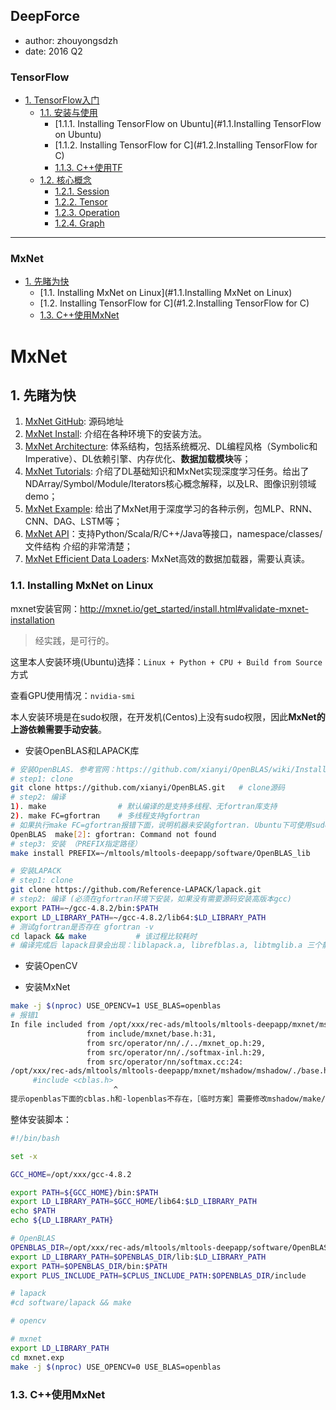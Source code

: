 ## DeepForce 

+ author: zhouyongsdzh
+ date: 2016 Q2

### TensorFlow

+ [1. TensorFlow入门](#1.TensorFlow入门)
    + [1.1. 安装与使用](#1.1.安装与示例) 
        + [1.1.1. Installing TensorFlow on Ubuntu](#1.1.Installing TensorFlow on Ubuntu) 
        + [1.1.2. Installing TensorFlow for C](#1.2.Installing TensorFlow for C)
        + [1.1.3. C++使用TF](#1.3.C++使用TF)
    + [1.2. 核心概念](#1.2.核心概念)
        + [1.2.1. Session](#1.2.1.Session) 
        + [1.2.2. Tensor](#1.2.2.Tensor)
        + [1.2.3. Operation](#1.2.3.Operation)
        + [1.2.4. Graph](#1.2.4.Graph)

---

### MxNet

+ [1. 先睹为快](#1.先睹为快)
    + [1.1. Installing MxNet on Linux](#1.1.Installing MxNet on Linux) 
    + [1.2. Installing TensorFlow for C](#1.2.Installing TensorFlow for C)
    + [1.3. C++使用MxNet](#1.3.C++使用MxNet)



# MxNet

<h2 id="1.先睹为快mxnet">1. 先睹为快</h2>

>
1. [MxNet GitHub](https://github.com/apache/incubator-mxnet.git): 源码地址
2. [MxNet Install](http://mxnet.io/get_started/install.html): 介绍在各种环境下的安装方法。
3. [MxNet Architecture](http://mxnet.io/architecture/index.html): 体系结构，包括系统概况、DL编程风格（Symbolic和Imperative）、DL依赖引擎、内存优化、**数据加载模块**等；
4. [MxNet Tutorials](http://mxnet.io/tutorials/index.html): 介绍了DL基础知识和MxNet实现深度学习任务。给出了NDArray/Symbol/Module/Iterators核心概念解释，以及LR、图像识别领域demo；
5. [MxNet Example](https://github.com/apache/incubator-mxnet/tree/master/example): 给出了MxNet用于深度学习的各种示例，包MLP、RNN、CNN、DAG、LSTM等；
6. [MxNet API](http://mxnet.io/api/c++/index.html)：支持Python/Scala/R/C++/Java等接口，namespace/classes/文件结构 介绍的非常清楚；
7. [MxNet Efficient Data Loaders](http://mxnet.io/architecture/note_data_loading.html): MxNet高效的数据加载器，需要认真读。

<h3 id="1.1.Installing MxNet on Linux">1.1. Installing MxNet on Linux</h3>

mxnet安装官网：http://mxnet.io/get_started/install.html#validate-mxnet-installation

> 经实践，是可行的。

这里本人安装环境(Ubuntu)选择：`Linux + Python + CPU + Build from Source` 方式

查看GPU使用情况：`nvidia-smi`

本人安装环境是在sudo权限，在开发机(Centos)上没有sudo权限，因此**MxNet的上游依赖需要手动安装**。

+ 安装OpenBLAS和LAPACK库

```bash
# 安装OpenBLAS. 参考官网：https://github.com/xianyi/OpenBLAS/wiki/Installation-Guide
# step1: clone
git clone https://github.com/xianyi/OpenBLAS.git   # clone源码
# step2: 编译
1). make                # 默认编译的是支持多线程、无fortran库支持
2). make FC=gfortran    # 多线程支持gfortran 
# 如果执行make FC=gfortran报错下面，说明机器未安装gfortran. Ubuntu下可使用sudo apt-get install gfortran安装
OpenBLAS  make[2]: gfortran: Command not found  
# step3: 安装 （PREFIX指定路径）
make install PREFIX=~/mltools/mltools-deepapp/software/OpenBLAS_lib
```

```bash
# 安装LAPACK
# step1: clone
git clone https://github.com/Reference-LAPACK/lapack.git
# step2: 编译 (必须在gfortran环境下安装，如果没有需要源码安装高版本gcc)
export PATH=~/gcc-4.8.2/bin:$PATH
export LD_LIBRARY_PATH=~/gcc-4.8.2/lib64:$LD_LIBRARY_PATH
# 测试gfortran是否存在 gfortran -v
cd lapack && make           # 该过程比较耗时
# 编译完成后 lapack目录会出现：liblapack.a, librefblas.a, libtmglib.a 三个静态文件
```
+ 安装OpenCV

+ 安装MxNet

```bash
make -j $(nproc) USE_OPENCV=1 USE_BLAS=openblas
# 报错1
In file included from /opt/xxx/rec-ads/mltools/mltools-deepapp/mxnet/mshadow/mshadow/tensor.h:16:0,
                 from include/mxnet/base.h:31,
                 from src/operator/nn/./../mxnet_op.h:29,
                 from src/operator/nn/./softmax-inl.h:29,
                 from src/operator/nn/softmax.cc:24:
/opt/xxx/rec-ads/mltools/mltools-deepapp/mxnet/mshadow/mshadow/./base.h:143:23: fatal error: cblas.h: No such file or directory
     #include <cblas.h>
                       ^
提示openblas下面的cblas.h和-lopenblas不存在，［临时方案］需要修改mshadow/make/mshadow.mk文件
```

整体安装脚本：

```bash
#!/bin/bash

set -x

GCC_HOME=/opt/xxx/gcc-4.8.2

export PATH=${GCC_HOME}/bin:$PATH
export LD_LIBRARY_PATH=$GCC_HOME/lib64:$LD_LIBRARY_PATH
echo $PATH
echo ${LD_LIBRARY_PATH}

# OpenBLAS
OPENBLAS_DIR=/opt/xxx/rec-ads/mltools/mltools-deepapp/software/OpenBLAS_lib
export LD_LIBRARY_PATH=$OPENBLAS_DIR/lib:$LD_LIBRARY_PATH
export PATH=$OPENBLAS_DIR/bin:$PATH
export PLUS_INCLUDE_PATH=$CPLUS_INCLUDE_PATH:$OPENBLAS_DIR/include

# lapack
#cd software/lapack && make

# opencv

# mxnet
export LD_LIBRARY_PATH
cd mxnet.exp
make -j $(nproc) USE_OPENCV=0 USE_BLAS=openblas
```

<h3 id="1.3.C++使用MxNet">1.3. C++使用MxNet</h3>






